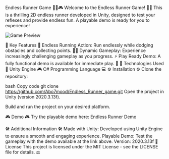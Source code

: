 Endless Runner Game 🏃‍♂️🎮
Welcome to the Endless Runner Game! 🏃‍♂️ This is a thrilling 2D endless runner developed in Unity, designed to test your reflexes and provide endless fun. A playable demo is ready for you to experience!

![Game Preview](https://i.postimg.cc/fLK9YYPv/2024-12-10-110901.png)

🌟 Key Features 🌟
Endless Running Action: Run endlessly while dodging obstacles and collecting points. 🏃‍♂️
Dynamic Gameplay: Experience increasingly challenging gameplay as you progress. ⚡
Play Ready Demo: A fully functional demo is available for immediate play. 🚀
🔧 Technologies Used 🔧
Unity Engine 🎮
C# Programming Language 💻
⚙️ Installation ⚙️
Clone the repository:

bash
Copy code
git clone https://github.com/Abo7mood/Endless_Runner_game.git
Open the project in Unity (version 2020.3.13f).

Build and run the project on your desired platform.

🎮 Demo 🎮
Try the playable demo here: Endless Runner Demo

🛠️ Additional Information 🛠️
Made with Unity: Developed using Unity Engine to ensure a smooth and engaging experience.
Playable Demo: Test the gameplay with the demo available at the link above.
Version: 2020.3.13f
📜 License
This project is licensed under the MIT License - see the LICENSE file for details. ⚖️

